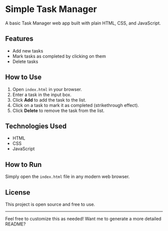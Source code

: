 # Simple Task Manager

A basic Task Manager web app built with plain HTML, CSS, and JavaScript.

## Features

- Add new tasks
- Mark tasks as completed by clicking on them
- Delete tasks

## How to Use

1. Open `index.html` in your browser.
2. Enter a task in the input box.
3. Click **Add** to add the task to the list.
4. Click on a task to mark it as completed (strikethrough effect).
5. Click **Delete** to remove the task from the list.

## Technologies Used

- HTML
- CSS
- JavaScript

## How to Run

Simply open the `index.html` file in any modern web browser.

## License

This project is open source and free to use.

---

Feel free to customize this as needed! Want me to generate a more detailed README?

